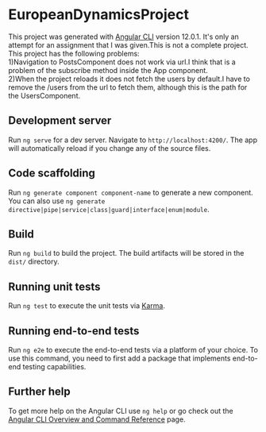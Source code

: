 # EuropeanDynamicsProject

This project was generated with [Angular CLI](https://github.com/angular/angular-cli) version 12.0.1.
It's only an attempt for an assignment that I was given.This is not a complete project.
This project has the following problems:<br/>
1)Navigation to PostsComponent does not work via url.I think that is a problem of the subscribe method inside the App component.<br/>
2)When the project reloads it does not fetch the users by default.I have to remove the /users from the url to fetch them, although this is the path for the UsersComponent. 


## Development server

Run `ng serve` for a dev server. Navigate to `http://localhost:4200/`. The app will automatically reload if you change any of the source files.

## Code scaffolding

Run `ng generate component component-name` to generate a new component. You can also use `ng generate directive|pipe|service|class|guard|interface|enum|module`.

## Build

Run `ng build` to build the project. The build artifacts will be stored in the `dist/` directory.

## Running unit tests

Run `ng test` to execute the unit tests via [Karma](https://karma-runner.github.io).

## Running end-to-end tests

Run `ng e2e` to execute the end-to-end tests via a platform of your choice. To use this command, you need to first add a package that implements end-to-end testing capabilities.

## Further help

To get more help on the Angular CLI use `ng help` or go check out the [Angular CLI Overview and Command Reference](https://angular.io/cli) page.
